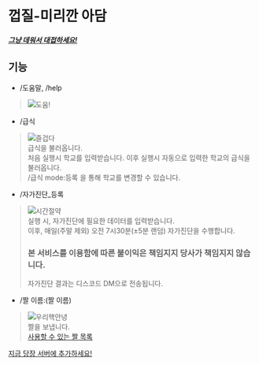 # 껍질-미리깐 아담

##### [그냥 데워서 대접하세요!](https://discord.com/api/oauth2/authorize?client_id=946766047560761365&permissions=8&scope=bot%20applications.commands)

## 기능

* /도움말, /help
> ![도움!](https://bunny.jjalbot.com/2016/10/BJlJTvTL0/20150406_5522603a40c38.jpg)

* /급식
> ![즐겁다](https://image.skybro2004.com/%EB%8B%AC%EA%B1%80/%EC%A6%90%EA%B2%81%EB%8B%A4.png)   
> 급식을 불러옵니다.   
> 처음 실행시 학교를 입력받습니다. 이후 실행시 자동으로 입력한 학교의 급식을 불러옵니다.   
> /급식 mode:등록 을 통해 학교를 변경할 수 있습니다.

* /자가진단_등록
> ![시간절약](https://image.skybro2004.com/%EB%8B%AC%EA%B1%80/%EC%8B%9C%EA%B0%84%EC%A0%88%EC%95%BD.png)   
> 실행 시, 자가진단에 필요한 데이터를 입력받습니다.   
> 이후, 매일(주말 제외) 오전 7시30분(±5분 랜덤) 자가진단을 수행합니다.   
> ### 본 서비스를 이용함에 따른 불이익은 책임지지 당사가 책임지지 않습니다.   
> 자가진단 결과는 디스코드 DM으로 전송됩니다.

* /짤 이름:(짤 이름)
> ![우리핵안녕](https://image.skybro2004.com/%EC%9A%B0%EB%A6%AC%ED%95%B5/%EC%9A%B0%EB%A6%AC%ED%95%B5%EC%95%88%EB%85%95.gif)   
> 짤을 보냅니다.   
> [사용할 수 있는 짤 목록](https://image.skybro2004.com/)   

[지금 당장 서버에 추가하세요!](https://discord.com/api/oauth2/authorize?client_id=946766047560761365&permissions=8&scope=bot%20applications.commands)
